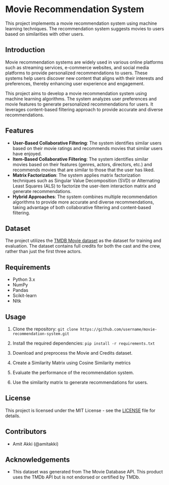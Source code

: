 # Movie Recommendation System

This project implements a movie recommendation system using machine learning techniques. The recommendation system suggests movies to users based on similarities with other users.

## Introduction

Movie recommendation systems are widely used in various online platforms such as streaming services, e-commerce websites, and social media platforms to provide personalized recommendations to users. These systems help users discover new content that aligns with their interests and preferences, thereby enhancing user experience and engagement.

This project aims to develop a movie recommendation system using machine learning algorithms. The system analyzes user preferences and movie features to generate personalized recommendations for users. It leverages content-based filtering approach to provide accurate and diverse recommendations.

## Features

- **User-Based Collaborative Filtering**: The system identifies similar users based on their movie ratings and recommends movies that similar users have enjoyed.
- **Item-Based Collaborative Filtering**: The system identifies similar movies based on their features (genres, actors, directors, etc.) and recommends movies that are similar to those that the user has liked.
- **Matrix Factorization**: The system applies matrix factorization techniques such as Singular Value Decomposition (SVD) or Alternating Least Squares (ALS) to factorize the user-item interaction matrix and generate recommendations.
- **Hybrid Approaches**: The system combines multiple recommendation algorithms to provide more accurate and diverse recommendations, taking advantage of both collaborative filtering and content-based filtering.

## Dataset

The project utilizes the [TMDB Movie dataset](https://www.kaggle.com/datasets/tmdb/tmdb-movie-metadata) as the dataset for training and evaluation. The dataset contains full credits for both the cast and the crew, rather than just the first three actors.

## Requirements

- Python 3.x
- NumPy
- Pandas
- Scikit-learn
- Nltk

## Usage

1. Clone the repository: ```git clone https://github.com/username/movie-recommendation-system.git```

2. Install the required dependencies: ```pip install -r requirements.txt```

3. Download and preprocess the Movie and Credits dataset.

4. Create a Similarity Matrix using Cosine Similarity metrics
   
5. Evaluate the performance of the recommendation system.

7. Use the similarity matrix to generate recommendations for users.

## License

This project is licensed under the MIT License - see the [LICENSE](LICENSE) file for details.

## Contributors

- Amit Akki (@amitakki)
  
## Acknowledgements

- This dataset was generated from The Movie Database API. This product uses the TMDb API but is not endorsed or certified by TMDb.


